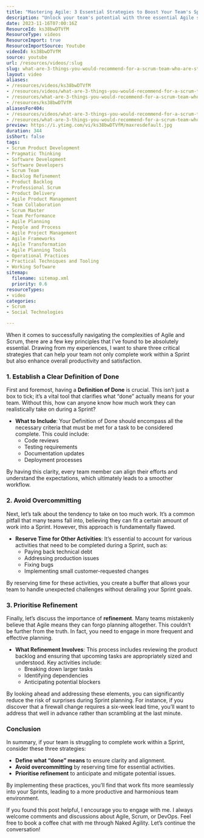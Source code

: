 ```yaml
---
title: "Mastering Agile: 3 Essential Strategies to Boost Your Team's Sprint Success"
description: "Unlock your team's potential with three essential Agile strategies: define \"done,\" avoid overcommitting, and prioritise refinement for smoother Sprints!"
date: 2023-11-16T07:00:16Z
ResourceId: ks38bwDTVfM
ResourceType: videos
ResourceImport: true
ResourceImportSource: Youtube
videoId: ks38bwDTVfM
source: youtube
url: /resources/videos/:slug
slug: what-are-3-things-you-would-recommend-for-a-scrum-team-who-are-struggling-to-get-work-completed-
layout: video
aliases:
- /resources/videos/ks38bwDTVfM
- /resources/videos/what-are-3-things-you-would-recommend-for-a-scrum-team-who-are-struggling-to-get-work-completed-
- /resources/what-are-3-things-you-would-recommend-for-a-scrum-team-who-are-struggling-to-get-work-completed-
- /resources/ks38bwDTVfM
aliasesFor404:
- /resources/videos/what-are-3-things-you-would-recommend-for-a-scrum-team-who-are-struggling-to-get-work-completed-
- /resources/what-are-3-things-you-would-recommend-for-a-scrum-team-who-are-struggling-to-get-work-completed-
preview: https://i.ytimg.com/vi/ks38bwDTVfM/maxresdefault.jpg
duration: 344
isShort: false
tags:
- Scrum Product Development
- Pragmatic Thinking
- Software Development
- Software Developers
- Scrum Team
- Backlog Refinement
- Product Backlog
- Professional Scrum
- Product Delivery
- Agile Product Management
- Team Collaboration
- Scrum Master
- Team Performance
- Agile Planning
- People and Process
- Agile Project Management
- Agile Frameworks
- Agile Transformation
- Agile Planning Tools
- Operational Practices
- Practical Techniques and Tooling
- Working Software
sitemap:
  filename: sitemap.xml
  priority: 0.6
resourceTypes:
- video
categories:
- Scrum
- Social Technologies

---
```

When it comes to successfully navigating the complexities of Agile and Scrum, there are a few key principles that I’ve found to be absolutely essential. Drawing from my experiences, I want to share three critical strategies that can help your team not only complete work within a Sprint but also enhance overall productivity and satisfaction.

### 1. Establish a Clear Definition of Done

First and foremost, having a **Definition of Done** is crucial. This isn’t just a box to tick; it’s a vital tool that clarifies what “done” actually means for your team. Without this, how can anyone know how much work they can realistically take on during a Sprint? 

- **What to Include**: Your Definition of Done should encompass all the necessary criteria that must be met for a task to be considered complete. This could include:
  - Code reviews
  - Testing requirements
  - Documentation updates
  - Deployment processes

By having this clarity, every team member can align their efforts and understand the expectations, which ultimately leads to a smoother workflow.

### 2. Avoid Overcommitting

Next, let’s talk about the tendency to take on too much work. It’s a common pitfall that many teams fall into, believing they can fit a certain amount of work into a Sprint. However, this approach is fundamentally flawed. 

- **Reserve Time for Other Activities**: It’s essential to account for various activities that need to be completed during a Sprint, such as:
  - Paying back technical debt
  - Addressing production issues
  - Fixing bugs
  - Implementing small customer-requested changes

By reserving time for these activities, you create a buffer that allows your team to handle unexpected challenges without derailing your Sprint goals.

### 3. Prioritise Refinement

Finally, let’s discuss the importance of **refinement**. Many teams mistakenly believe that Agile means they can forgo planning altogether. This couldn’t be further from the truth. In fact, you need to engage in more frequent and effective planning.

- **What Refinement Involves**: This process includes reviewing the product backlog and ensuring that upcoming tasks are appropriately sized and understood. Key activities include:
  - Breaking down larger tasks
  - Identifying dependencies
  - Anticipating potential blockers

By looking ahead and addressing these elements, you can significantly reduce the risk of surprises during Sprint planning. For instance, if you discover that a firewall change requires a six-week lead time, you’ll want to address that well in advance rather than scrambling at the last minute.

### Conclusion

In summary, if your team is struggling to complete work within a Sprint, consider these three strategies:

- **Define what “done” means** to ensure clarity and alignment.
- **Avoid overcommitting** by reserving time for essential activities.
- **Prioritise refinement** to anticipate and mitigate potential issues.

By implementing these practices, you’ll find that work fits more seamlessly into your Sprints, leading to a more productive and harmonious team environment. 

If you found this post helpful, I encourage you to engage with me. I always welcome comments and discussions about Agile, Scrum, or DevOps. Feel free to book a coffee chat with me through Naked Agility. Let’s continue the conversation!
